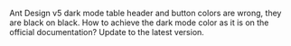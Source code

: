 Ant Design v5 dark mode table header and button colors are wrong, they are black on black. How to achieve the dark mode color as it is on the official documentation? Update to the latest version.
